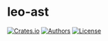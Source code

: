 # leo-ast

[![Crates.io](https://img.shields.io/crates/v/leo-ast.svg?color=neon)](https://crates.io/crates/leo-ast)
[![Authors](https://img.shields.io/badge/authors-Aleo-orange.svg)](../AUTHORS)
[![License](https://img.shields.io/badge/License-GPLv3-blue.svg)](./LICENSE.md)
